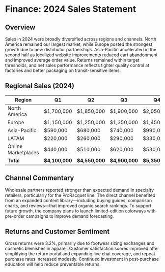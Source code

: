 # Finance: 2024 Sales Statement

## Overview
Sales in 2024 were broadly diversified across regions and channels. North America remained our largest market, while Europe posted the strongest growth due to new distributor partnerships. Asia-Pacific accelerated in the second half as localized website improvements reduced cart abandonment and improved average order value. Returns remained within target thresholds, and net sales performance reflects tighter quality control at factories and better packaging on transit-sensitive items.


## Regional Sales (2024)

| Region              | Q1        | Q2        | Q3        | Q4        | FY        |
|---------------------|-----------|-----------|-----------|-----------|-----------|
| North America       | $1,700,000 | $1,850,000 | $1,900,000 | $2,050,000 | $7,500,000 |
| Europe              | $1,150,000 | $1,250,000 | $1,350,000 | $1,450,000 | $5,200,000 |
| Asia-Pacific        | $590,000  | $680,000  | $740,000  | $990,000  | $3,000,000 |
| LATAM               | $220,000  | $260,000  | $290,000  | $330,000  | $1,100,000 |
| Online Marketplaces | $440,000  | $510,000  | $620,000  | $530,000  | $2,100,000 |
| **Total**           | **$4,100,000** | **$4,550,000** | **$4,900,000** | **$5,350,000** | **$18,900,000** |

## Channel Commentary
Wholesale partners reported stronger than expected demand in specialty retailers, particularly for the ProRacquet line. The direct channel benefited from an expanded content library—including buying guides, comparison charts, and reviews—that improved organic search rankings. To support future growth, the company plans to launch limited-edition colorways with pre-order campaigns to improve demand forecasting.

## Returns and Customer Sentiment
Gross returns were 3.2%, primarily due to footwear sizing exchanges and cosmetic blemishes in apparel. Customer satisfaction scores improved after simplifying the return portal and expanding live chat coverage, and repeat purchase rates increased modestly. Continued investment in post-purchase education will help reduce preventable returns.
 
